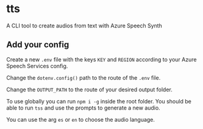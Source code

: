 # tts

A CLI tool to create audios from text with Azure Speech Synth

## Add your config

Create a new `.env` file with the keys `KEY` and `REGION` according to your Azure Speech Services config.

Change the `dotenv.config()` path to the route of the `.env` file.

Change the `OUTPUT_PATH` to the route of your desired output folder.

To use globally you can run `npm i -g` inside the root folder. You should be able to run `tss` and use the prompts to generate a new audio.

You can use the arg `es` or `en` to choose the audio language.
